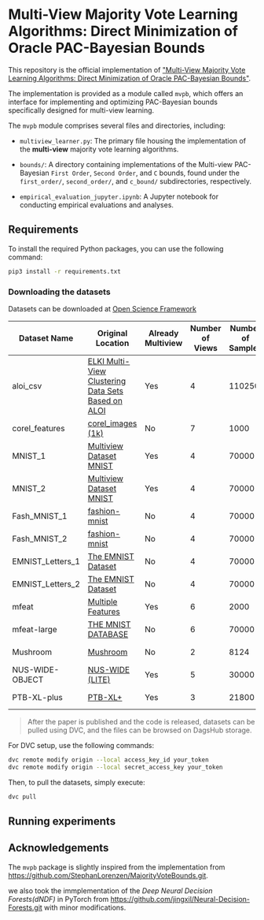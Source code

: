 # Multi-View Majority Vote Learning Algorithms: Direct Minimization of Oracle PAC-Bayesian Bounds

This repository is the official implementation of ["Multi-View Majority Vote Learning Algorithms: Direct Minimization of Oracle PAC-Bayesian Bounds"](https://openreview.net/pdf?id=htR4Ecdr2V).

The implementation is provided as a module called `mvpb`, which offers an interface for implementing and optimizing PAC-Bayesian bounds specifically designed for multi-view learning.

The `mvpb` module comprises several files and directories, including:

- `multiview_learner.py`: The primary file housing the implementation of the **multi-view** majority vote learning algorithms.

- `bounds/`: A directory containing implementations of the Multi-view PAC-Bayesian `First Order`, `Second Order`, and `C` bounds, found under the `first_order/`, `second_order/`, and `c_bound/` subdirectories, respectively.

- `empirical_evaluation_jupyter.ipynb`: A Jupyter notebook for conducting empirical evaluations and analyses.

## Requirements

To install the required Python packages, you can use the following command:

```sh
pip3 install -r requirements.txt
```

### Downloading the datasets

Datasets can be downloaded  at [Open Science Framework](https://osf.io/xh5qs/?view_only=966ab35b04bd4e478491038941f7c141)

| Dataset Name      | Original Location | Already Multiview | Number of Views | Number of Samples | Number of Classes | Size    |
|-------------------|-----------------|-------------------|-----------------|-------------------|-------------------|---------|
| aloi_csv        | [ELKI Multi-View Clustering Data Sets Based on ALOI](https://doi.org/10.5281/zenodo.6355684)        | Yes      | 4               | 110250              | 1000                | 673,4 MB   |
| corel_features         | [corel_images (1k)](https://www.kaggle.com/datasets/elkamel/corel-images)        | No      | 7               | 1000              | 10                | 29,9 MB  |
| MNIST_1         | [Multiview Dataset MNIST](https://github.com/goyalanil/Multiview_Dataset_MNIST)        | Yes      | 4               | 70000               | 10                 | 318,7 MB   |
| MNIST_2         | [Multiview Dataset MNIST](https://github.com/goyalanil/Multiview_Dataset_MNIST)        | Yes      | 4               | 70000               | 10                 | 338,3 MB   |
| Fash_MNIST_1         | [fashion-mnist](https://github.com/zalandoresearch/fashion-mnist)        | No      | 4               | 70000               | 10                 | 155,6 MB   |
| Fash_MNIST_2         | [fashion-mnist](https://github.com/zalandoresearch/fashion-mnist)        | No      | 4               | 70000               | 10                 | 177,6 MB   |
| EMNIST_Letters_1         | [The EMNIST Dataset](https://www.nist.gov/itl/products-and-services/emnist-dataset)        | No      | 4               | 70000               | 10                 | 201,1 MB   |
| EMNIST_Letters_2         | [The EMNIST Dataset](https://www.nist.gov/itl/products-and-services/emnist-dataset)        | No      | 4               | 70000               | 10                 | 227,7 MB   |
| mfeat         | [Multiple Features](https://archive.ics.uci.edu/dataset/72/multiple+features)        | Yes      | 6               | 2000               | 10                 | 17,5 MB   |
| mfeat-large         | [THE MNIST DATABASE](http://yann.lecun.com/exdb/mnist/)        | No      | 6               | 70000               | 10                 | 389,5 MB   |
| Mushroom         | [Mushroom](https://archive.ics.uci.edu/dataset/73/mushroom)        | No      | 2               | 8124               | 2                 | 0.4 MB   |
| NUS-WIDE-OBJECT         | [NUS-WIDE (LITE)](https://lms.comp.nus.edu.sg/wp-content/uploads/2019/research/nuswide/NUS-WIDE.html)        | Yes      | 5               | 30000               | 31                 | 231,4 MB   |
| PTB-XL-plus         | [PTB-XL+](https://physionet.org/content/ptb-xl-plus/1.0.1/)        | Yes      | 3               | 21800               | 5 Superclasses                 | 248 MB   |

> After the paper is published and the code is released, datasets can be pulled using DVC, and the files can be browsed on DagsHub storage.

For DVC setup, use the following commands:

```sh
dvc remote modify origin --local access_key_id your_token 
dvc remote modify origin --local secret_access_key your_token
```

Then, to pull the datasets, simply execute:

```sh
dvc pull
```

## Running experiments

## Acknowledgements

The `mvpb` package is slightly inspired from the implementation from <https://github.com/StephanLorenzen/MajorityVoteBounds.git>.

we also took the immplementation of the *Deep Neural Decision Forests(dNDF)* in PyTorch from <https://github.com/jingxil/Neural-Decision-Forests.git> with minor modifications.
